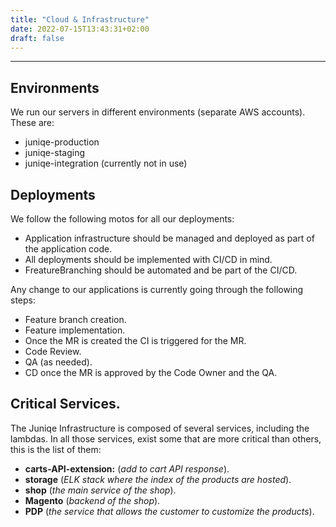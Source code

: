 ```yaml
---
title: "Cloud & Infrastructure"
date: 2022-07-15T13:43:31+02:00
draft: false
---
```

-----------
## Environments

We run our servers in different environments (separate AWS accounts). These are:

- juniqe-production
- juniqe-staging
- juniqe-integration (currently not in use)

## Deployments
We follow the following motos for all our deployments:
- Application infrastructure should be managed and deployed as part of the application code.
- All deployments should be implemented with CI/CD in mind.
- FreatureBranching should be automated and be part of the CI/CD.


Any change to our applications is currently going through the following steps:
- Feature branch creation.
- Feature implementation.
- Once the MR is created the CI is triggered for the MR.
- Code Review.
- QA (as needed).
- CD once the MR is approved by the Code Owner and the QA.

## Critical Services.
The Juniqe Infrastructure is composed of several services, including the lambdas. In all those services, exist some that are more critical than others, this is the list of them:
- **carts-API-extension:** (*add to cart API response*).
- **storage** (*ELK stack where the index of the products are hosted*).
- **shop** (*the main service of the shop*).
- **Magento** (*backend of the shop*).
- **PDP** (*the service that allows the customer to customize the products*).